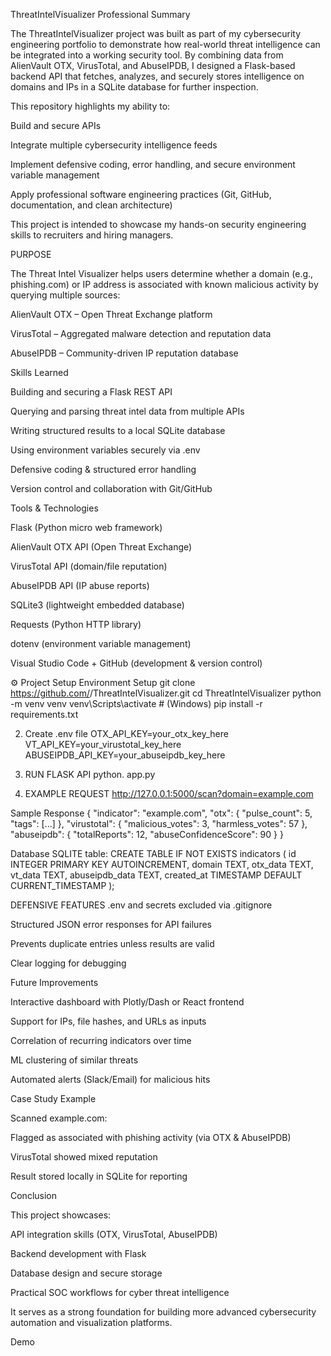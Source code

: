 ThreatIntelVisualizer
 Professional Summary

The ThreatIntelVisualizer project was built as part of my cybersecurity engineering portfolio to demonstrate how real-world threat intelligence can be integrated into a working security tool. By combining data from AlienVault OTX, VirusTotal, and AbuseIPDB, I designed a Flask-based backend API that fetches, analyzes, and securely stores intelligence on domains and IPs in a SQLite database for further inspection.

This repository highlights my ability to:

Build and secure APIs

Integrate multiple cybersecurity intelligence feeds

Implement defensive coding, error handling, and secure environment variable management

Apply professional software engineering practices (Git, GitHub, documentation, and clean architecture)

This project is intended to showcase my hands-on security engineering skills to recruiters and hiring managers.

PURPOSE

The Threat Intel Visualizer helps users determine whether a domain (e.g., phishing.com) or IP address is associated with known malicious activity by querying multiple sources:

AlienVault OTX – Open Threat Exchange platform

VirusTotal – Aggregated malware detection and reputation data

AbuseIPDB – Community-driven IP reputation database

Skills Learned

Building and securing a Flask REST API

Querying and parsing threat intel data from multiple APIs

Writing structured results to a local SQLite database

Using environment variables securely via .env

Defensive coding & structured error handling

Version control and collaboration with Git/GitHub


Tools & Technologies

Flask (Python micro web framework)

AlienVault OTX API (Open Threat Exchange)

VirusTotal API (domain/file reputation)

AbuseIPDB API (IP abuse reports)

SQLite3 (lightweight embedded database)

Requests (Python HTTP library)

dotenv (environment variable management)

Visual Studio Code + GitHub (development & version control)

⚙ Project Setup
Environment Setup
git clone https://github.com/<your-username>/ThreatIntelVisualizer.git
cd ThreatIntelVisualizer
python -m venv venv
venv\Scripts\activate   # (Windows)
pip install -r requirements.txt

2. Create .env file
OTX_API_KEY=your_otx_key_here
VT_API_KEY=your_virustotal_key_here
ABUSEIPDB_API_KEY=your_abuseipdb_key_here

3. RUN FLASK API
   python. app.py

4. EXAMPLE REQUEST
   http://127.0.0.1:5000/scan?domain=example.com

  Sample Response
  {
  "indicator": "example.com",
  "otx": { "pulse_count": 5, "tags": [...] },
  "virustotal": { "malicious_votes": 3, "harmless_votes": 57 },
  "abuseipdb": { "totalReports": 12, "abuseConfidenceScore": 90 }
}

Database 
SQLITE table:
CREATE TABLE IF NOT EXISTS indicators (
    id INTEGER PRIMARY KEY AUTOINCREMENT,
    domain TEXT,
    otx_data TEXT,
    vt_data TEXT,
    abuseipdb_data TEXT,
    created_at TIMESTAMP DEFAULT CURRENT_TIMESTAMP
);

DEFENSIVE FEATURES
.env and secrets excluded via .gitignore

Structured JSON error responses for API failures

Prevents duplicate entries unless results are valid

Clear logging for debugging

Future Improvements

Interactive dashboard with Plotly/Dash or React frontend

Support for IPs, file hashes, and URLs as inputs

Correlation of recurring indicators over time

ML clustering of similar threats

Automated alerts (Slack/Email) for malicious hits

Case Study Example

Scanned example.com:

Flagged as associated with phishing activity (via OTX & AbuseIPDB)

VirusTotal showed mixed reputation

Result stored locally in SQLite for reporting

Conclusion

This project showcases:

API integration skills (OTX, VirusTotal, AbuseIPDB)

Backend development with Flask

Database design and secure storage

Practical SOC workflows for cyber threat intelligence

It serves as a strong foundation for building more advanced cybersecurity automation and visualization platforms.

Demo
























